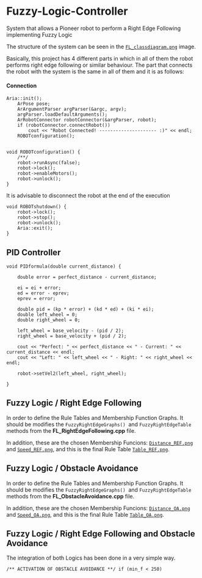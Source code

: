 # Fuzzy-Logic-Controller
System that allows a Pioneer robot to perform a Right Edge Following implementing Fuzzy Logic

The structure of the system can be seen in the [` FL_classdiagram.png `](./FL_classdiagram.png) image.

Basically, this project has 4 different parts in which in all of them the robot performs right edge following or similar behaviour. 
The part that connects the robot with the system is the same in all of them and it is as follows:

#### Connection
```
Aria::init();
	ArPose pose;
	ArArgumentParser argParser(&argc, argv);
	argParser.loadDefaultArguments();
	ArRobotConnector robotConnector(&argParser, robot);
	if (robotConnector.connectRobot())
		cout << "Robot Connected! --------------------- :)" << endl;
	ROBOTconfiguration();
 
```

```
void ROBOTconfiguration() {
	/**/
	robot->runAsync(false);
	robot->lock();
	robot->enableMotors();
	robot->unlock();
}

```
It is advisable to disconnect the robot at the end of the execution

```
void ROBOTshutdown() {
	robot->lock();
	robot->stop();
	robot->unlock();
	Aria::exit();
}

```

## PID Controller

```
void PIDformula(double current_distance) {

	double error = perfect_distance - current_distance;

	ei = ei + error;
	ed = error - eprev;
	eprev = error;

	double pid = (kp * error) + (kd * ed) + (ki * ei);
	double left_wheel = 0;
	double right_wheel = 0;

	left_wheel = base_velocity - (pid / 2);
	right_wheel = base_velocity + (pid / 2);

	cout << "Perfect: " << perfect_distance << " - Current: " << current_distance << endl;
	cout << "Left: " << left_wheel << " - Right: " << right_wheel << endl;

	robot->setVel2(left_wheel, right_wheel);

}
```

## Fuzzy Logic / Right Edge Following

In order to define the Rule Tables and Membership Function Graphs. It should be modifies the ` FuzzyRightEdgeGraphs() `  and ` FuzzyRightEdgeTable ` methods from the **FL_RightEdgeFollowing.cpp** file.

In addition, these are the chosen Membership Funcions: [` Distance_REF.png `](./Distance_REF.png) and  [` Speed_REF.png `](./Speed_REF.png), and this is the final Rule Table [` Table_REF.png `](./Table_REF.png).


## Fuzzy Logic / Obstacle Avoidance

In order to define the Rule Tables and Membership Function Graphs. It should be modifies the ` FuzzyRightEdgeGraphs() `  and ` FuzzyRightEdgeTable ` methods from the **FL_ObstacleAvoidance.cpp** file.

In addition, these are the chosen Membership Funcions: [` Distance_OA.png `](./Distance_OA.png) and  [` Speed_OA.png `](./Speed_OA.png), and this is the final Rule Table [` Table_OA.png `](./Table_OA.png).

## Fuzzy Logic / Right Edge Following and Obstacle Avoidance

The integration of both Logics has been done in a very simple way. 

` /** ACTIVATION OF OBSTACLE AVOIDANCE **/
		if (min_f < 250) `
    
